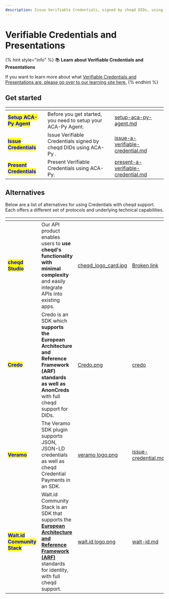 ```yaml
---
description: Issue Verifiable Credentials, signed by cheqd DIDs, using ACA-Py.
---
```


# Verifiable Credentials and Presentations

{% hint style="info" %}
:books: **Learn about Verifiable Credentials and Presentations**

If you want to learn more about what [Verifiable Credentials and Presentations are, please go over to our learning site here.](https://learn.cheqd.io/overview/introduction-to-decentralised-identity/what-is-a-verifiable-credential-vc)
{% endhint %}

## Get started

<table data-view="cards"><thead><tr><th></th><th></th><th data-hidden data-card-target data-type="content-ref"></th></tr></thead><tbody><tr><td><mark style="color:blue;"><strong>Setup ACA-Py Agent</strong></mark></td><td>Before you get started, you need to setup your ACA-Py Agent. </td><td><a href="../setup-aca-py-agent.md">setup-aca-py-agent.md</a></td></tr><tr><td><mark style="color:blue;"><strong>Issue Credentials</strong></mark></td><td>Issue Verifiable Credentials signed by cheqd DIDs using ACA-Py .</td><td><a href="issue-a-verifiable-credential.md">issue-a-verifiable-credential.md</a></td></tr><tr><td><mark style="color:blue;"><strong>Present Credentials</strong></mark></td><td>Present Verifiable Credentials using ACA-Py.</td><td><a href="present-a-verifiable-credential.md">present-a-verifiable-credential.md</a></td></tr></tbody></table>

## Alternatives

Below are a list of alternatives for using Credentials with cheqd support. Each offers a different set of protocols and underlying technical capabilities.

<table data-view="cards" data-full-width="false"><thead><tr><th></th><th></th><th data-hidden data-card-cover data-type="files"></th><th data-hidden data-card-target data-type="content-ref"></th></tr></thead><tbody><tr><td><mark style="color:blue;"><strong>cheqd Studio</strong></mark></td><td>Our API product enables users to <strong>use cheqd's functionality with minimal complexity</strong> and easily integrate APIs into existing apps. </td><td><a href="../../../.gitbook/assets/cheqd_logo_card.jpg">cheqd_logo_card.jpg</a></td><td><a href="broken-reference">Broken link</a></td></tr><tr><td><mark style="color:blue;"><strong>Credo</strong></mark></td><td>Credo is an SDK which <strong>supports the European Architecture and Reference Framework (ARF)</strong> <strong>standards as well as AnonCreds</strong> with full cheqd support for DIDs. </td><td><a href="../../../.gitbook/assets/Credo.png">Credo.png</a></td><td><a href="../../credo/">credo</a></td></tr><tr><td><mark style="color:blue;"><strong>Veramo</strong></mark></td><td>The Veramo SDK plugin supports JSON, JSON-LD credentials as well as cheqd Credential Payments in an SDK.</td><td><a href="../../../.gitbook/assets/veramo logo.png">veramo logo.png</a></td><td><a href="../../veramo-plugin/credentials-and-presentations/issue-credential.md">issue-credential.md</a></td></tr><tr><td><mark style="color:blue;"><strong>Walt.id Community Stack</strong></mark></td><td>Walt.id Community Stack is an SDK that supports the <a href="https://digital-strategy.ec.europa.eu/en/library/european-digital-identity-architecture-and-reference-framework-outline"><strong>European Architecture and Reference Framework (ARF)</strong></a> standards for identity, with full cheqd support. </td><td><a href="../../../.gitbook/assets/walt.id logo.png">walt.id logo.png</a></td><td><a href="../../walt-id.md">walt-id.md</a></td></tr></tbody></table>
